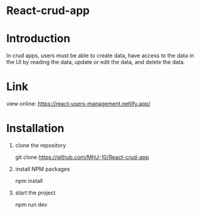 # React-crud-app

# Introduction

 In crud apps, users must be able to create data, have access to the data in the UI by reading the data, update or edit the data, and delete the data.

 # Link

 view online: https://react-users-management.netlify.app/

 # Installation
 1. clone the repository

      git clone https://github.com/MHJ-10/React-crud-app
 
 2. install NPM packages

      npm install

 3. start the project
 
      npm run dev